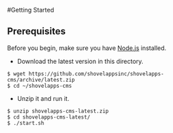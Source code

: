 
#Getting Started 

## Prerequisites

Before you begin, make sure you have [Node.js](http://nodejs.org/download) installed.

* Download the latest version in this directory.

```
$ wget https://github.com/shovelappsinc/shovelapps-cms/archive/latest.zip
$ cd ~/shovelapps-cms
```
* Unzip it and run it.
```
$ unzip shovelapps-cms-latest.zip
$ cd shovelapps-cms-latest/
$ ./start.sh
```